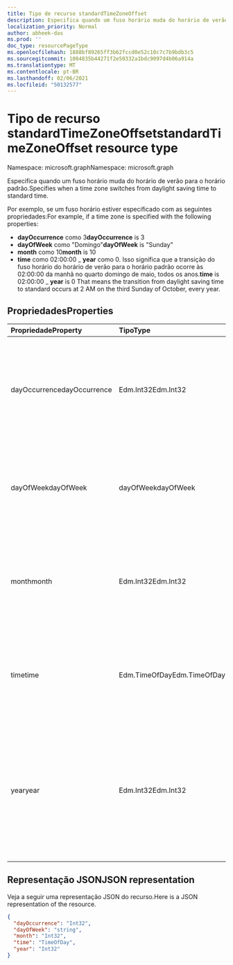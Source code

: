 ```yaml
---
title: Tipo de recurso standardTimeZoneOffset
description: Especifica quando um fuso horário muda do horário de verão para o horário padrão.
localization_priority: Normal
author: abheek-das
ms.prod: ''
doc_type: resourcePageType
ms.openlocfilehash: 1888bf89265ff3b62fccd0e52c10c7c7b9bdb3c5
ms.sourcegitcommit: 1004835b44271f2e50332a1bdc9097d4b06a914a
ms.translationtype: MT
ms.contentlocale: pt-BR
ms.lasthandoff: 02/06/2021
ms.locfileid: "50132577"
---
```

# <a name="standardtimezoneoffset-resource-type"></a><span data-ttu-id="10933-103">Tipo de recurso standardTimeZoneOffset</span><span class="sxs-lookup"><span data-stu-id="10933-103">standardTimeZoneOffset resource type</span></span>

<span data-ttu-id="10933-104">Namespace: microsoft.graph</span><span class="sxs-lookup"><span data-stu-id="10933-104">Namespace: microsoft.graph</span></span>

<span data-ttu-id="10933-105">Especifica quando um fuso horário muda do horário de verão para o horário padrão.</span><span class="sxs-lookup"><span data-stu-id="10933-105">Specifies when a time zone switches from daylight saving time to standard time.</span></span>

<span data-ttu-id="10933-106">Por exemplo, se um fuso horário estiver especificado com as seguintes propriedades:</span><span class="sxs-lookup"><span data-stu-id="10933-106">For example, if a time zone is specified with the following properties:</span></span>

- <span data-ttu-id="10933-107">**dayOccurrence** como 3</span><span class="sxs-lookup"><span data-stu-id="10933-107">**dayOccurrence** is 3</span></span>
- <span data-ttu-id="10933-108">**dayOfWeek** como "Domingo"</span><span class="sxs-lookup"><span data-stu-id="10933-108">**dayOfWeek** is "Sunday"</span></span>
- <span data-ttu-id="10933-109">**month** como 10</span><span class="sxs-lookup"><span data-stu-id="10933-109">**month** is 10</span></span>
- <span data-ttu-id="10933-110">**time** como 02:00:00 _ **year** como 0. Isso significa que a transição do fuso horário do horário de verão para o horário padrão ocorre às 02:00:00 da manhã no quarto domingo de maio, todos os anos.</span><span class="sxs-lookup"><span data-stu-id="10933-110">**time** is 02:00:00 _ **year** is 0 That means the transition from daylight saving time to standard occurs at 2 AM on the third Sunday of October, every year.</span></span>

## <a name="properties"></a><span data-ttu-id="10933-111">Propriedades</span><span class="sxs-lookup"><span data-stu-id="10933-111">Properties</span></span>
| <span data-ttu-id="10933-112">Propriedade</span><span class="sxs-lookup"><span data-stu-id="10933-112">Property</span></span>     | <span data-ttu-id="10933-113">Tipo</span><span class="sxs-lookup"><span data-stu-id="10933-113">Type</span></span>   |<span data-ttu-id="10933-114">Descrição</span><span class="sxs-lookup"><span data-stu-id="10933-114">Description</span></span>|
|:---------------|:--------|:----------|
| <span data-ttu-id="10933-115">dayOccurrence</span><span class="sxs-lookup"><span data-stu-id="10933-115">dayOccurrence</span></span> | <span data-ttu-id="10933-116">Edm.Int32</span><span class="sxs-lookup"><span data-stu-id="10933-116">Edm.Int32</span></span> | <span data-ttu-id="10933-117">Representa a enésima ocorrência do dia da semana em que ocorre a transição do horário de verão para o horário padrão.</span><span class="sxs-lookup"><span data-stu-id="10933-117">Represents the nth occurrence of the day of week that the transition from daylight saving time to standard time occurs.</span></span> |
| <span data-ttu-id="10933-118">dayOfWeek</span><span class="sxs-lookup"><span data-stu-id="10933-118">dayOfWeek</span></span> | <span data-ttu-id="10933-119">dayOfWeek</span><span class="sxs-lookup"><span data-stu-id="10933-119">dayOfWeek</span></span> | <span data-ttu-id="10933-120">Representa o dia da semana em que ocorre a transição do horário de verão para o horário padrão.</span><span class="sxs-lookup"><span data-stu-id="10933-120">Represents the day of the week when the transition from daylight saving time to standard time.</span></span> |
| <span data-ttu-id="10933-121">month</span><span class="sxs-lookup"><span data-stu-id="10933-121">month</span></span> | <span data-ttu-id="10933-122">Edm.Int32</span><span class="sxs-lookup"><span data-stu-id="10933-122">Edm.Int32</span></span> | <span data-ttu-id="10933-123">Representa o mês do ano em que ocorre a transição do horário de verão para o horário padrão.</span><span class="sxs-lookup"><span data-stu-id="10933-123">Represents the month of the year when the transition from daylight saving time to standard time occurs.</span></span> |
| <span data-ttu-id="10933-124">time</span><span class="sxs-lookup"><span data-stu-id="10933-124">time</span></span> | <span data-ttu-id="10933-125">Edm.TimeOfDay</span><span class="sxs-lookup"><span data-stu-id="10933-125">Edm.TimeOfDay</span></span> | <span data-ttu-id="10933-126">Representa a hora do dia em que ocorre a transição do horário de verão para o horário padrão.</span><span class="sxs-lookup"><span data-stu-id="10933-126">Represents the time of day when the transition from daylight saving time to standard time occurs.</span></span> |
| <span data-ttu-id="10933-127">year</span><span class="sxs-lookup"><span data-stu-id="10933-127">year</span></span> | <span data-ttu-id="10933-128">Edm.Int32</span><span class="sxs-lookup"><span data-stu-id="10933-128">Edm.Int32</span></span> | <span data-ttu-id="10933-129">Representa com que frequência, em anos, ocorre a mudança do horário de verão para o horário padrão.</span><span class="sxs-lookup"><span data-stu-id="10933-129">Represents how frequently in terms of years the change from daylight saving time to standard time occurs.</span></span> <span data-ttu-id="10933-130">Por exemplo, um valor 0 significa todos os anos.</span><span class="sxs-lookup"><span data-stu-id="10933-130">For example, a value of 0 means every year.</span></span>|

## <a name="json-representation"></a><span data-ttu-id="10933-131">Representação JSON</span><span class="sxs-lookup"><span data-stu-id="10933-131">JSON representation</span></span>

<span data-ttu-id="10933-132">Veja a seguir uma representação JSON do recurso.</span><span class="sxs-lookup"><span data-stu-id="10933-132">Here is a JSON representation of the resource.</span></span>

<!-- {
  "blockType": "resource",
  "optionalProperties": [

  ],
  "@odata.type": "microsoft.graph.standardTimeZoneOffset"
}-->

```json
{
  "dayOccurrence": "Int32",
  "dayOfWeek": "string",
  "month": "Int32",
  "time": "TimeOfDay",
  "year": "Int32"
}

```

<!-- uuid: 8fcb5dbc-d5aa-4681-8e31-b001d5168d79
2015-10-25 14:57:30 UTC -->
<!-- {
  "type": "#page.annotation",
  "description": "standardTimeZoneOffset resource",
  "keywords": "",
  "section": "documentation",
  "tocPath": ""
}-->

